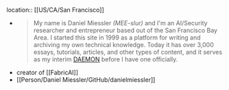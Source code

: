 location:: [[US/CA/San Francisco]]

- > My name is Daniel Miessler *(MEE-slur)* and I'm an AI/Security researcher and entrepreneur based out of the San Francisco Bay Area. I started this site in 1999 as a platform for writing and archiving my own technical knowledge. Today it has over 3,000 essays, tutorials, articles, and other types of content, and it serves as my interim [DAEMON](https://danielmiessler.com/blog/how-my-projects-fit-together) before I have one officially.
- creator of [[FabricAI]]
- [[Person/Daniel Miessler/GitHub/danielmiessler]]